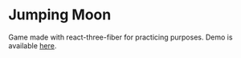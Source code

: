 # Jumping Moon

Game made with react-three-fiber for practicing purposes. Demo is available [here](https://jumping-moon.herokuapp.com/).
